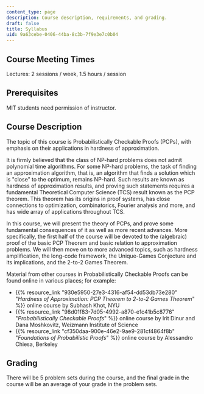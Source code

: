 ```yaml
---
content_type: page
description: Course description, requirements, and grading.
draft: false
title: Syllabus
uid: 9a63cebe-0406-44ba-8c3b-7f9e3e7c0b04
---
```

## Course Meeting Times

Lectures: 2 sessions / week, 1.5 hours / session

## Prerequisites

MIT students need permission of instructor.

## Course Description

The topic of this course is Probabilistically Checkable Proofs (PCPs), with emphasis on their applications in hardness of approximation. 

It is firmly believed that the class of NP-hard problems does not admit polynomial time algorithms. For some NP-hard problems, the task of finding an approximation algorithm, that is, an algorithm that finds a solution which is "close" to the optimum, remains NP-hard. Such results are known as hardness of approximation results, and proving such statements requires a fundamental Theoretical Computer Science (TCS) result known as the PCP theorem. This theorem has its origins in proof systems, has close connections to optimization, combinatorics, Fourier analysis and more, and has wide array of applications throughout TCS. 

In this course, we will present the theory of PCPs, and prove some fundamental consequences of it as well as more recent advances. More specifically, the first half of the course will be devoted to the (algebraic) proof of the basic PCP Theorem and basic relation to approximation problems. We will then move on to more advanced topics, such as hardness amplification, the long-code framework, the Unique-Games Conjecture and its implications, and the 2-to-2 Games Theorem. 

Material from other courses in Probabilistically Checkable Proofs can be found online in various places; for example: 

- {{% resource_link "930e5950-27e3-4316-af54-dd53db73e280" "*Hardness of Approximation: PCP Theorem to 2-to-2 Games Theorem*" %}} online course by Subhash Khot, NYU
- {{% resource_link "98d01f83-7d05-4992-a870-e1c41b5c8776" "*Probabilistically Checkable Proofs*" %}} online course by Irit Dinur and Dana Moshkovitz, Weizmann Institute of Science
- {{% resource_link "cf350daa-900e-46e2-9ae9-281cf4864f8b" "*Foundations of Probabilistic Proofs*" %}} online course by Alessandro Chiesa, Berkeley

## Grading 

There will be 5 problem sets during the course, and the final grade in the course will be an average of your grade in the problem sets.